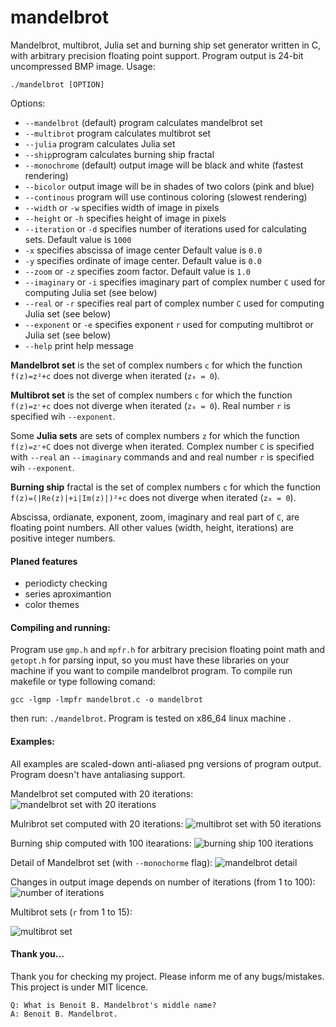 # mandelbrot
Mandelbrot, multibrot, Julia set and burning ship set generator written in C, with arbitrary precision floating point support. Program output is 24-bit uncompressed BMP image. Usage: 
```
./mandelbrot [OPTION]
```

Options:

* `--mandelbrot` (default) program calculates mandelbrot set
* `--multibrot` program calculates multibrot set
* `--julia` program calculates Julia set
* `--ship`program calculates burning ship fractal
* `--monochrome` (default) output image will be black and white (fastest rendering)
* `--bicolor` output image will be in shades of two colors (pink and blue)
* `--continous` program will use continous coloring (slowest rendering)
* `--width` or `-w` specifies width of image in pixels
* `--height` or `-h` specifies height of image in pixels
* `--iteration` or `-d` specifies number of iterations used for calculating sets. Default value is `1000`
* `-x` specifies abscissa of image center  Default value is `0.0`
* `-y` specifies ordinate of image center. Default value is `0.0`
* `--zoom` or `-z` specifies zoom factor. Default value is `1.0`
* `--imaginary` or `-i` specifies imaginary part of complex number `C` used for computing Julia set (see below)
* `--real` or `-r` specifies real part of complex number `C` used for computing Julia set (see below)
* `--exponent` or `-e` specifies exponent `r` used for computing multibrot or Julia set (see below)
* `--help` print help message


**Mandelbrot set** is the set of complex numbers `c` for which the function `f(z)=z²+c` does not diverge when iterated (`z₀ = 0`).

**Multibrot set** is the set of complex numbers `c` for which the function `f(z)=zʳ+c` does not diverge when iterated (`z₀ = 0`). Real number `r` is specified wih  `--exponent`. 

Some **Julia sets** are sets of complex numbers `z` for which the function `f(z)=zʳ+C` does not diverge when iterated. Complex number `C` is specified with `--real` an `--imaginary` commands and and real number `r` is specified wih `--exponent`.

**Burning ship** fractal is the set of complex numbers `c` for which the function `f(z)=(|Re(z)|+i|Im(z)|)²+c` does not diverge when iterated (`z₀ = 0`).

Abscissa, ordianate, exponent, zoom, imaginary and real part of `C`, are floating point numbers. All other values (width, height, iterations) are positive integer numbers. 

#### Planed features
* periodicty checking
* series aproximantion
* color themes 

#### Compiling and running:
Program use `gmp.h` and `mpfr.h` for arbitrary precision floating point math and `getopt.h` for parsing input, so you must have these libraries on your machine if you want to compile mandelbrot program. To compile run makefile or type following comand:
```
gcc -lgmp -lmpfr mandelbrot.c -o mandelbrot
```
then run: `./mandelbrot`. Program is tested on x86_64 linux machine . 

#### Examples:
All examples are scaled-down anti-aliased png versions of program output. Program doesn't have antaliasing support.

Mandelbrot set computed with 20 iterations:
![mandelbrot set with 20 iterations](https://raw.githubusercontent.com/ubavic/mandelbrot/master/examples/mandelbrot.png)


Mulribrot set computed with 20 iterations:
![multibrot set with 50 iterations](https://raw.githubusercontent.com/ubavic/mandelbrot/master/examples/mandelbrot2.png)


Burning ship computed with 100 itearations:
![burning ship 100 iterations](https://raw.githubusercontent.com/ubavic/mandelbrot/master/examples/mandelbrot3.png)


Detail of Mandelbrot set (with `--monochorme` flag):
![mandelbrot detail](https://raw.githubusercontent.com/ubavic/mandelbrot/master/examples/mandelbrot4.png)


Changes in output image depends on number of iterations (from 1 to 100):
![number of iterations](https://raw.githubusercontent.com/ubavic/mandelbrot/master/examples/mandelbrot1.gif)


Multibrot sets (`r` from 1 to 15):


![multibrot set](https://raw.githubusercontent.com/ubavic/mandelbrot/master/examples/mandelbrot2.gif)


#### Thank you...
Thank you for checking my project. Please inform me of any bugs/mistakes. This project is under MIT licence.
```
Q: What is Benoit B. Mandelbrot's middle name?
A: Benoit B. Mandelbrot.
```
